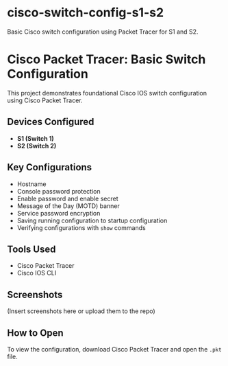 # cisco-switch-config-s1-s2
Basic Cisco switch configuration using Packet Tracer for S1 and S2.
# Cisco Packet Tracer: Basic Switch Configuration

This project demonstrates foundational Cisco IOS switch configuration using Cisco Packet Tracer.

## Devices Configured
- **S1 (Switch 1)**
- **S2 (Switch 2)**

## Key Configurations
- Hostname
- Console password protection
- Enable password and enable secret
- Message of the Day (MOTD) banner
- Service password encryption
- Saving running configuration to startup configuration
- Verifying configurations with `show` commands

## Tools Used
- Cisco Packet Tracer
- Cisco IOS CLI

## Screenshots
(Insert screenshots here or upload them to the repo)

## How to Open
To view the configuration, download Cisco Packet Tracer and open the `.pkt` file.
